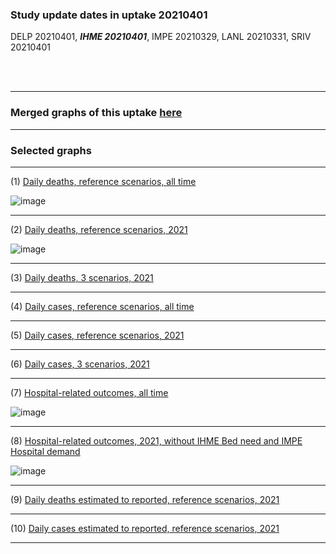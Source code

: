 ### Study update dates in uptake 20210401

DELP 20210401, **_IHME 20210401_**, IMPE 20210329, LANL 20210331, SRIV 20210401

<br/><br/>
****

### Merged graphs of this uptake [here](https://github.com/pourmalek/CovidVisualizedGlobal/blob/main/20210401/graphs%20merge%2020210401.pdf)


****


### Selected graphs

****

(1) [Daily deaths, reference scenarios, all time](https://github.com/pourmalek/CovidVisualizedGlobal/blob/main/20210401/output/merge/graph%2011%20COVID-19%20daily%20deaths%2C%20global%2C%20reference%20scenarios%2C%20all%20time.pdf)

![image](https://user-images.githubusercontent.com/30849720/122281149-cc240780-ce9e-11eb-93e9-27dcdbd8e5dc.png)

****

(2) [Daily deaths, reference scenarios, 2021](https://github.com/pourmalek/CovidVisualizedGlobal/blob/main/20210401/output/merge/graph%2012%20COVID-19%20daily%20deaths%2C%20global%2C%20reference%20scenarios%2C%202021.pdf)

![image](https://user-images.githubusercontent.com/30849720/122281259-eb229980-ce9e-11eb-8146-f247ff4210f2.png)

****

(3) [Daily deaths, 3 scenarios, 2021](https://github.com/pourmalek/CovidVisualizedGlobal/blob/main/20210401/output/merge/graph%2014%20COVID-19%20daily%20deaths%2C%20global%2C%203%20scenarios%2C%202021.pdf)


****

(4) [Daily cases, reference scenarios, all time](https://github.com/pourmalek/CovidVisualizedGlobal/blob/main/20210401/output/merge/graph%2021%20COVID-19%20daily%20cases%2C%20global%2C%20reference%20scenarios.pdf)


****

(5) [Daily cases, reference scenarios, 2021](https://github.com/pourmalek/CovidVisualizedGlobal/blob/main/20210401/output/merge/graph%2022%20COVID-19%20daily%20cases%2C%20global%2C%20reference%20scenarios%2C%202021.pdf)


****

(6) [Daily cases, 3 scenarios, 2021](https://github.com/pourmalek/CovidVisualizedGlobal/blob/main/20210401/output/merge/graph%2024%20COVID-19%20daily%20cases%2C%20global%2C%203%20scenarios%2C%202021%2C%20uncertainty.pdf)


****

(7) [Hospital-related outcomes, all time](https://github.com/pourmalek/CovidVisualizedGlobal/blob/main/20210401/output/merge/graph%2061%20COVID-19%20hospital-related%20outcomes.pdf)

![image](https://user-images.githubusercontent.com/30849720/122262438-4007e500-ce8a-11eb-831e-17fa22db6cde.png)

****

(8) [Hospital-related outcomes, 2021, without IHME Bed need and IMPE Hospital demand](https://github.com/pourmalek/CovidVisualizedGlobal/blob/main/20210401/output/merge/graph%2063%20COVID-19%20hospital-related%20outcomes%2C%20wo%20extremes%2C%202021.pdf)

![image](https://user-images.githubusercontent.com/30849720/122262603-6cbbfc80-ce8a-11eb-9fdf-3ef79e27ed60.png)

****

(9) [Daily deaths estimated to reported, reference scenarios, 2021](https://github.com/pourmalek/CovidVisualizedGlobal/blob/main/20210401/output/merge/graph%2082%20COVID-19%20daily%20deaths%20estimated%20to%20reported%2C%20global%2C%20reference%20scenarios%2C%202021.pdf)


****

(10) [Daily cases estimated to reported, reference scenarios, 2021](https://github.com/pourmalek/CovidVisualizedGlobal/blob/main/20210401/output/merge/graph%2084%20COVID-19%20daily%20cases%20estimated%20to%20reported%2C%20global%2C%20reference%20scenarios%2C%202021.pdf)


****

